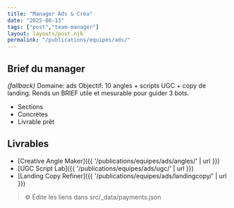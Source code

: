 ```yaml
---
title: "Manager Ads & Créa"
date: "2025-08-13"
tags: ["post","team-manager"]
layout: layouts/post.njk
permalink: "/publications/equipes/ads/"
---
```

## Brief du manager

*(fallback)* Domaine: ads
Objectif: 10 angles + scripts UGC + copy de landing.
Rends un BRIEF utile et mesurable pour guider 3 bots.

- Sections
- Concrètes
- Livrable prêt

## Livrables
- [Creative Angle Maker]({{ '/publications/equipes/ads/angles/' | url }})
- [UGC Script Lab]({{ '/publications/equipes/ads/ugc/' | url }})
- [Landing Copy Refiner]({{ '/publications/equipes/ads/landingcopy/' | url }})

> ⚙️ Édite les liens dans src/_data/payments.json
